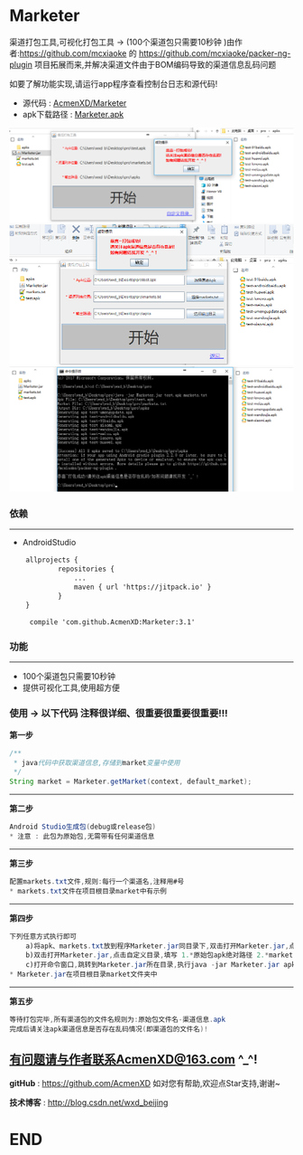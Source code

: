 # Marketer
渠道打包工具,可视化打包工具 -> (100个渠道包只需要10秒钟 )由作者:https://github.com/mcxiaoke 的 https://github.com/mcxiaoke/packer-ng-plugin 项目拓展而来,并解决渠道文件由于BOM编码导致的渠道信息乱码问题

如要了解功能实现,请运行app程序查看控制台日志和源代码!
* 源代码 : <a href="https://github.com/AcmenXD/Marketer">AcmenXD/Marketer</a>
* apk下载路径 : <a href="https://github.com/AcmenXD/Resource/blob/master/apks/Marketer.apk">Marketer.apk</a>

![jpg](https://github.com/AcmenXD/Marketer/blob/master/pic/1.jpg)
![jpg](https://github.com/AcmenXD/Marketer/blob/master/pic/2.jpg)
![jpg](https://github.com/AcmenXD/Marketer/blob/master/pic/3.jpg)

### 依赖
---
- AndroidStudio
```
	allprojects {
            repositories {
                ...
                maven { url 'https://jitpack.io' }
            }
	}
```
```
	 compile 'com.github.AcmenXD:Marketer:3.1'
```
### 功能
---
- 100个渠道包只需要10秒钟
- 提供可视化工具,使用超方便
### 使用 -> 以下代码 注释很详细、很重要很重要很重要!!!
**第一步**
```java
/**
 * java代码中获取渠道信息,存储到market变量中使用
 */
String market = Marketer.getMarket(context, default_market);
```
---
**第二步**
```java
Android Studio生成包(debug或release包)
* 注意 : 此包为原始包,无需带有任何渠道信息
```
---
**第三步**
```java
配置markets.txt文件,规则:每行一个渠道名,注释用#号
* markets.txt文件在项目根目录market中有示例
```
---
**第四步**
```java
下列任意方式执行即可
	a)将apk、markets.txt放到程序Marketer.jar同目录下,双击打开Marketer.jar,点击开始
	b)双击打开Marketer.jar,点击自定义目录,填写 1.*原始包apk绝对路径 2.*markets.txt绝对路径 3.*apks输出目录绝对路径,点击开始
	c)打开命令窗口,跳转到Marketer.jar所在目录,执行java -jar Marketer.jar apk路径 markets.txt路径 apks输出目录(可不填,默认为程序根目录apks文件夹) 点击回车执行命令
* Marketer.jar在项目根目录market文件夹中
```
---
**第五步**
```java
等待打包完毕,所有渠道包的文件名规则为:原始包文件名-渠道信息.apk
完成后请关注apk渠道信息是否存在乱码情况(即渠道包的文件名)!
```
有问题请与作者联系AcmenXD@163.com ^_^!
---
**gitHub** : https://github.com/AcmenXD   如对您有帮助,欢迎点Star支持,谢谢~

**技术博客** : http://blog.csdn.net/wxd_beijing
# END